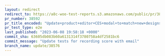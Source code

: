 ```yaml
---
layout: redirect
redirect_to: https://a8c-woo-test-reports.s3.amazonaws.com/public/pr/38592/e2e/index.html
pr_number: 38592
pr_title_encoded: "Update+product+editor+CES+modal+to+match+new+designs"
pr_test_type: e2e
last_published: "2023-06-08 19:58:18 +0000"
commit_sha: 63605db083b60a6131314f3780758a4df2581bc6
commit_message: "Update tests for recording score with email"
branch_name: update/38576
---
```

